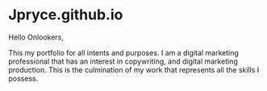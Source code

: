 # Jpryce.github.io

Hello Onlookers,

This my portfolio for all intents and purposes. 
I am a digital marketing professional that has an interest in copywriting, and digital marketing production.
This is the culmination of my work that represents all the skills I possess.
